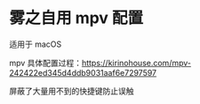 # 雾之自用 mpv 配置

适用于 macOS

mpv 具体配置过程：https://kirinohouse.com/mpv-242422ed345d4ddb9031aaf6e7297597

屏蔽了大量用不到的快捷键防止误触
